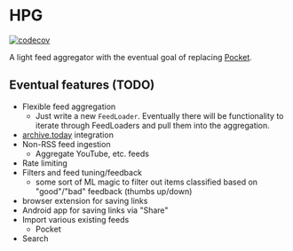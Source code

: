 # HPG

[![codecov](https://codecov.io/gh/dhoss/hpg/branch/main/graph/badge.svg)](https://codecov.io/gh/dhoss/hpg)

A light feed aggregator with the eventual goal of replacing [Pocket](https://getpocket.com/).

## Eventual features (TODO)

 * Flexible feed aggregation
   * Just write a new ```FeedLoader```.  Eventually there will be functionality to iterate through FeedLoaders and pull them into the aggregation.
 * [archive.today](https://archive.today) integration
 * Non-RSS feed ingestion
   * Aggregate YouTube, etc. feeds
 * Rate limiting
 * Filters and feed tuning/feedback
   * some sort of ML magic to filter out items classified based on "good"/"bad" feedback (thumbs up/down)
 * browser extension for saving links
 * Android app for saving links via "Share"
 * Import various existing feeds
   * Pocket
 * Search
